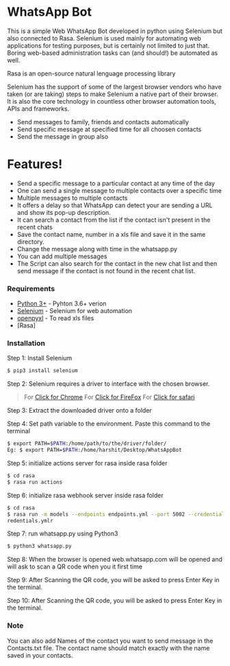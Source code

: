 # WhatsApp Bot

This is a simple Web WhatsApp Bot developed in python using Selenium but also connected to Rasa. 
Selenium is used mainly for automating web applications for testing purposes, but is certainly not limited to just that. Boring web-based administration tasks can (and should!) be automated as well.

Rasa is an open-source natural lenguage processing library

Selenium has the support of some of the largest browser vendors who have taken (or are taking) steps to make Selenium a native part of their browser. It is also the core technology in countless other browser automation tools, APIs and frameworks.

  - Send messages to family, friends and contacts automatically
  - Send specific message at specified time for all choosen contacts
  - Send the message in group also

# Features!

  - Send a specific message to a particular contact at any time of the day
  - One can send a single message to multiple contacts over a specific time
  - Multiple messages to multiple contacts
  - It offers a delay so that WhatsApp can detect your are sending a URL and show its pop-up description.
  - It can search a contact from the list if the contact isn't present in the recent chats
  - Save the contact name, number in a xls file and save it in the same directory.
  - Change the message along with time in the whatsapp.py
  - You can add multiple messages
  - The Script can also search for the contact in the new chat list and then send message if the contact is not found in the recent chat list.
  
### Requirements

* [Python 3+](https://www.python.org/download/releases/3.0/?) - Pyhton 3.6+ verion
* [Selenium](https://github.com/SeleniumHQ/selenium) - Selenium for web automation
* [openpyxl](https://pypi.org/project/openpyxl/) - To read xls files
* [Rasa] 

### Installation

Step 1: Install Selenium 
```sh
$ pip3 install selenium
```

Step 2: Selenium requires a driver to interface with the chosen browser.
> For [Click for Chrome](https://sites.google.com/a/chromium.org/chromedriver/downloads)
> For [Click for FireFox](https://github.com/mozilla/geckodriver/releases)
> For [Click for safari](https://webkit.org/blog/6900/webdriver-support-in-safari-10)

Step 3: Extract the downloaded driver onto a folder

Step 4: Set path variable to the environment. Paste this command to the terminal
```sh
$ export PATH=$PATH:/home/path/to/the/driver/folder/
Eg: $ export PATH=$PATH:/home/harshit/Desktop/WhatsAppBot
```

Step 5: initialize actions server for rasa inside rasa folder
```sh
$ cd rasa
$ rasa run actions
```


Step 6: initialize rasa webhook server inside rasa folder
```sh
$ cd rasa
$ rasa run -m models --endpoints endpoints.yml --port 5002 --credentials c
redentials.ymlr
```

Step 7: run whatsapp.py using Python3
```sh
$ python3 whatsapp.py
```
Step 8: When the browser is opened web.whatsapp.com will be opened and will ask to scan a QR code when you it first time

Step 9: After Scanning the QR code, you will be asked to press Enter Key in the terminal.

Step 10: After Scanning the QR code, you will be asked to press Enter Key in the terminal.

### Note

You can also add Names of the contact you want to send message in the Contacts.txt file.
The contact name should match exactly with the name saved in your contacts.
